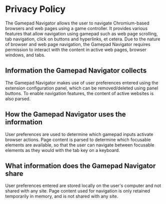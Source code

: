 <!--
Copyright (c) 2023 The Gamepad Navigator Authors
See the AUTHORS.md file at the top-level directory of this distribution and at
https://github.com/fluid-lab/gamepad-navigator/raw/main/AUTHORS.md.

Licensed under the BSD 3-Clause License. You may not use this file except in
compliance with this License.

You may obtain a copy of the BSD 3-Clause License at
https://github.com/fluid-lab/gamepad-navigator/blob/main/LICENSE
-->

# Privacy Policy

The Gamepad Navigator allows the user to navigate Chromium-based browsers and web pages using a game controller. It
provides various features that allow navigation using gamepad such as web page scrolling, tab navigation, click on
buttons and hyperlinks, et cetera. Due to the nature of browser and web page navigation, the Gamepad Navigator requires
permission to interact with the content in active web pages, browser windows, and tabs.

## Information the Gamepad Navigator collects

The Gamepad Navigator makes use of user preferences entered using the extension configuration panel, which can be
removed/deleted using panel buttons. To enable navigation features, the content of active websites is also parsed.

## How the Gamepad Navigator uses the information

User preferences are used to determine which gamepad inputs activate browser actions. Page content is parsed to
determine which focusable elements are available, so that the user can navigate between focusable elements as they would
with the tab key on a keyboard.

## What information does the Gamepad Navigator share

User preferences entered are stored locally on the user's computer and not shared with any site. Page content used for
navigation is only retained temporarily in memory, and is not shared with any site.
